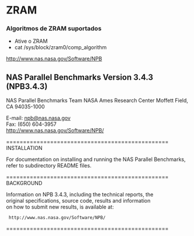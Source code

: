 # ZRAM

### Algoritmos de ZRAM suportados

* Ative o ZRAM
* cat /sys/block/zram0/comp_algorithm

http://www.nas.nasa.gov/Software/NPB

NAS Parallel Benchmarks Version 3.4.3 (NPB3.4.3)
--------------------------------------------------

  NAS Parallel Benchmarks Team
  NASA Ames Research Center
  Moffett Field, CA   94035-1000

  E-mail:  npb@nas.nasa.gov                                      
  Fax:     (650) 604-3957                                        
  http://www.nas.nasa.gov/Software/NPB/


================================================
INSTALLATION

  For documentation on installing and running the NAS Parallel
  Benchmarks, refer to subdirectory README files.


================================================
BACKGROUND

  Information on NPB 3.4.3, including the technical reports, the          
  original specifications, source code, results and information        
  on how to submit new results, is available at:                       

     http://www.nas.nasa.gov/Software/NPB/                              


================================================